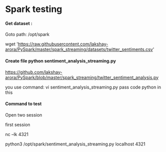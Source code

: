 # Spark testing

#### Get dataset :

Goto path: /opt/spark

wget 'https://raw.githubusercontent.com/lakshay-arora/PySpark/master/spark_streaming/datasets/twitter_sentiments.csv'

#### Create file python sentiment_analysis_streaming.py

https://github.com/lakshay-arora/PySpark/blob/master/spark_streaming/twitter_sentiment_analysis.py

you use command: vi sentiment_analysis_streaming.py pass code python in this

#### Command to test

Open two session 

first session

nc –lk 4321


python3 /opt/spark/sentiment_analysis_streaming.py localhost 4321

